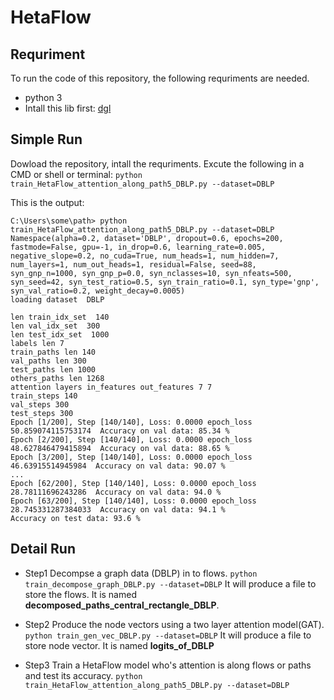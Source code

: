 # HetaFlow



## Requriment
To run the code of this repository, the following requriments are needed.
- python 3
-  Intall this lib first: [dgl](https://github.com/dmlc/dgl)

## Simple Run
Dowload the repository, intall the requriments. Excute the following in a CMD or shell or terminal:
`python train_HetaFlow_attention_along_path5_DBLP.py --dataset=DBLP`

This is the output:
```
C:\Users\some\path> python train_HetaFlow_attention_along_path5_DBLP.py --dataset=DBLP
Namespace(alpha=0.2, dataset='DBLP', dropout=0.6, epochs=200, fastmode=False, gpu=-1, in_drop=0.6, learning_rate=0.005, negative_slope=0.2, no_cuda=True, num_heads=1, num_hidden=7, num_layers=1, num_out_heads=1, residual=False, seed=88, syn_gnp_n=1000, syn_gnp_p=0.0, syn_nclasses=10, syn_nfeats=500, syn_seed=42, syn_test_ratio=0.5, syn_train_ratio=0.1, syn_type='gnp', syn_val_ratio=0.2, weight_decay=0.0005)
loading dataset  DBLP

len train_idx_set  140
len val_idx_set  300
len test_idx_set  1000
labels len 7
train_paths len 140
val_paths len 300
test_paths len 1000
others_paths len 1268
attention layers in_features out_features 7 7
train_steps 140
val_steps 300
test_steps 300
Epoch [1/200], Step [140/140], Loss: 0.0000 epoch_loss 50.859074115753174  Accuracy on val data: 85.34 %
Epoch [2/200], Step [140/140], Loss: 0.0000 epoch_loss 48.627846479415894  Accuracy on val data: 88.65 %
Epoch [3/200], Step [140/140], Loss: 0.0000 epoch_loss 46.63915514945984  Accuracy on val data: 90.07 %
...
Epoch [62/200], Step [140/140], Loss: 0.0000 epoch_loss 28.78111696243286  Accuracy on val data: 94.0 %
Epoch [63/200], Step [140/140], Loss: 0.0000 epoch_loss 28.745331287384033  Accuracy on val data: 94.1 %
Accuracy on test data: 93.6 %
```

## Detail Run
- Step1
Decompse a graph data (DBLP) in to flows.
`python train_decompose_graph_DBLP.py --dataset=DBLP`
It will produce a file to store the flows. It is named **decomposed_paths_central_rectangle_DBLP**.

- Step2
Produce the node vectors using a two layer attention model(GAT).
`python train_gen_vec_DBLP.py --dataset=DBLP`
It will produce a file to store node vector. It is named **logits_of_DBLP**

- Step3
Train a HetaFlow model who's attention is along flows or paths and test its accuracy.
`python train_HetaFlow_attention_along_path5_DBLP.py --dataset=DBLP`

